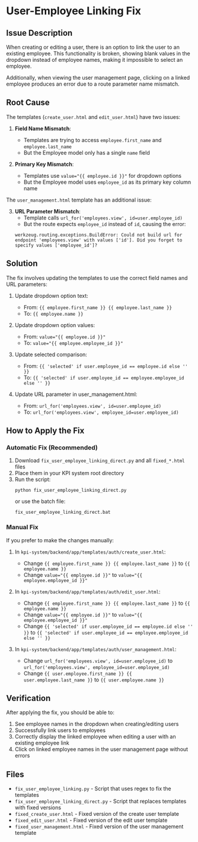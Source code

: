# User-Employee Linking Fix

## Issue Description
When creating or editing a user, there is an option to link the user to an existing employee. This functionality is broken, showing blank values in the dropdown instead of employee names, making it impossible to select an employee.

Additionally, when viewing the user management page, clicking on a linked employee produces an error due to a route parameter name mismatch.

## Root Cause
The templates (`create_user.html` and `edit_user.html`) have two issues:

1. **Field Name Mismatch**: 
   - Templates are trying to access `employee.first_name` and `employee.last_name`
   - But the Employee model only has a single `name` field

2. **Primary Key Mismatch**:
   - Templates use `value="{{ employee.id }}"` for dropdown options
   - But the Employee model uses `employee_id` as its primary key column name

The `user_management.html` template has an additional issue:

3. **URL Parameter Mismatch**:
   - Template calls `url_for('employees.view', id=user.employee_id)`
   - But the route expects `employee_id` instead of `id`, causing the error:
   ```
   werkzeug.routing.exceptions.BuildError: Could not build url for endpoint 'employees.view' with values ['id']. Did you forget to specify values ['employee_id']?
   ```

## Solution
The fix involves updating the templates to use the correct field names and URL parameters:

1. Update dropdown option text:
   - From: `{{ employee.first_name }} {{ employee.last_name }}`
   - To: `{{ employee.name }}`

2. Update dropdown option values:
   - From: `value="{{ employee.id }}"` 
   - To: `value="{{ employee.employee_id }}"`

3. Update selected comparison:
   - From: `{{ 'selected' if user.employee_id == employee.id else '' }}`
   - To: `{{ 'selected' if user.employee_id == employee.employee_id else '' }}`

4. Update URL parameter in user_management.html:
   - From: `url_for('employees.view', id=user.employee_id)`
   - To: `url_for('employees.view', employee_id=user.employee_id)`

## How to Apply the Fix

### Automatic Fix (Recommended)
1. Download `fix_user_employee_linking_direct.py` and all `fixed_*.html` files
2. Place them in your KPI system root directory
3. Run the script:
   ```
   python fix_user_employee_linking_direct.py
   ```
   or use the batch file:
   ```
   fix_user_employee_linking_direct.bat
   ```

### Manual Fix
If you prefer to make the changes manually:

1. In `kpi-system/backend/app/templates/auth/create_user.html`:
   - Change `{{ employee.first_name }} {{ employee.last_name }}` to `{{ employee.name }}`
   - Change `value="{{ employee.id }}"` to `value="{{ employee.employee_id }}"`

2. In `kpi-system/backend/app/templates/auth/edit_user.html`:
   - Change `{{ employee.first_name }} {{ employee.last_name }}` to `{{ employee.name }}`
   - Change `value="{{ employee.id }}"` to `value="{{ employee.employee_id }}"`
   - Change `{{ 'selected' if user.employee_id == employee.id else '' }}` to `{{ 'selected' if user.employee_id == employee.employee_id else '' }}`

3. In `kpi-system/backend/app/templates/auth/user_management.html`:
   - Change `url_for('employees.view', id=user.employee_id)` to `url_for('employees.view', employee_id=user.employee_id)`
   - Change `{{ user.employee.first_name }} {{ user.employee.last_name }}` to `{{ user.employee.name }}`

## Verification
After applying the fix, you should be able to:
1. See employee names in the dropdown when creating/editing users
2. Successfully link users to employees
3. Correctly display the linked employee when editing a user with an existing employee link
4. Click on linked employee names in the user management page without errors

## Files
- `fix_user_employee_linking.py` - Script that uses regex to fix the templates
- `fix_user_employee_linking_direct.py` - Script that replaces templates with fixed versions
- `fixed_create_user.html` - Fixed version of the create user template
- `fixed_edit_user.html` - Fixed version of the edit user template
- `fixed_user_management.html` - Fixed version of the user management template
